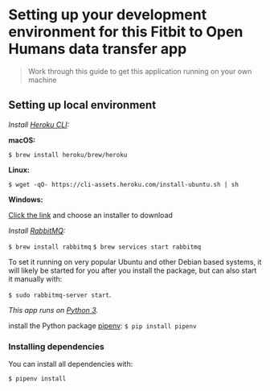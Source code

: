 # Setting up your development environment for this Fitbit to Open Humans data transfer app

> Work through this guide to get this application running on your own machine

## Setting up local environment

*Install [Heroku CLI](https://devcenter.heroku.com/articles/heroku-cli#download-and-install):*

**macOS:**

`$ brew install heroku/brew/heroku`

**Linux:**

`$ wget -qO- https://cli-assets.heroku.com/install-ubuntu.sh | sh`

**Windows:**

[Click the link](https://devcenter.heroku.com/articles/heroku-cli#download-and-install) and choose an installer to download

*Install [RabbitMQ](http://www.rabbitmq.com):*

`$ brew install rabbitmq`
`$ brew services start rabbitmq`

To set it running on very popular Ubuntu and other Debian based systems, it will likely be started for you after you install the package, but can also start it manually with:

`$ sudo rabbitmq-server start`.

*This app runs on [Python 3](https://www.python.org/downloads/).*

install the Python package  [pipenv](http://pipenv.readthedocs.io/en/latest/): `$ pip install pipenv`

### Installing dependencies

You can install all dependencies with:

`$ pipenv install`
